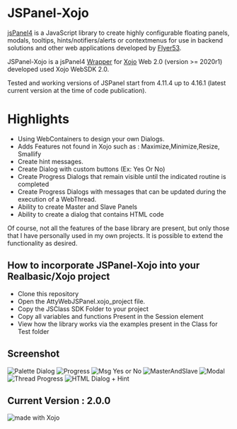 # JSPanel-Xojo

[jsPanel4](https://github.com/Flyer53/jsPanel4) is a JavaScript library to create highly configurable floating panels, modals, tooltips, hints/notifiers/alerts or contextmenus for use in backend solutions and other web applications developed by [Flyer53](https://github.com/Flyer53/jsPanel4).

JSPanel-Xojo is a jsPanel4 [Wrapper](https://en.wikipedia.org/wiki/Wrapper) for [Xojo](https://xojo.com/) Web 2.0  (version >= 2020r1)  developed used Xojo WebSDK 2.0.

Tested and working versions of JSPanel start from 4.11.4 up to 4.16.1 (latest current version at the time of code publication).

# Highlights

- Using WebContainers to design your own Dialogs.
- Adds Features not found in Xojo such as : Maximize,Minimize,Resize, Smallify
- Create hint messages.
- Create Dialog with custom buttons (Ex: Yes Or No)
- Create Progress Dialogs that remain visible until the indicated routine is completed
- Create Progress Dialogs with messages that can be updated during the execution of a WebThread.
- Ability to create Master and Slave Panels
- Ability to create a dialog that contains HTML code

Of course, not all the features of the base library are present, but only those that I have personally used in my own projects. It is possible to extend the functionality as desired.

## How to incorporate JSPanel-Xojo into your Realbasic/Xojo project

- Clone this repository
- Open the AttyWebJSPanel.xojo_project file.
- Copy the JSClass SDK Folder to your project
- Copy all variables and functions Present in the Session element
- View how the library works via the examples present in the Class for Test folder

## Screenshot
![Palette Dialog](https://github.com/attyskater/JSPanel-Xojo/blob/main/images/Screenshot1.png)
![Progress](https://github.com/attyskater/JSPanel-Xojo/blob/main/images/Screenshot2.png)
![Msg Yes or No](https://github.com/attyskater/JSPanel-Xojo/blob/main/images/Screenshot3.png)
![MasterAndSlave](https://github.com/attyskater/JSPanel-Xojo/blob/main/images/Screenshot4.png)
![Modal](https://github.com/attyskater/JSPanel-Xojo/blob/main/images/Screenshot5.png)
![Thread Progress](https://github.com/attyskater/JSPanel-Xojo/blob/main/images/Screenshot6.png)
![HTML Dialog + Hint](https://github.com/attyskater/JSPanel-Xojo/blob/main/images/Screenshot7.png)
## Current Version : 2.0.0

![made with Xojo](https://xojo.com/account/mwx/mwx_long.png)
